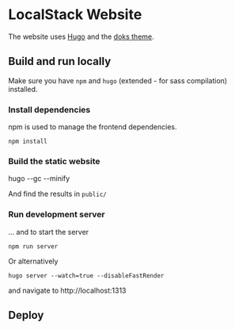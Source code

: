 LocalStack Website
==================

The website uses [Hugo](https://github.com/gohugoio/hugo) and the [doks theme](https://github.com/h-enk/doks).

## Build and run locally

Make sure you have `npm` and `hugo` (extended - for sass compilation) installed.

### Install dependencies

npm is used to manage the frontend dependencies.

    npm install

### Build the static website

   hugo --gc --minify

And find the results in `public/`

### Run development server

... and to start the server

    npm run server

Or alternatively

	hugo server --watch=true --disableFastRender

and navigate to http://localhost:1313

## Deploy


